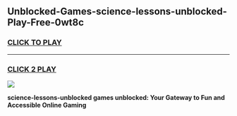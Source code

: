
## Unblocked-Games-science-lessons-unblocked-Play-Free-0wt8c
<h3>
<a href="https://premium76.site?title=science-lessons-unblocked&ref=21A">CLICK TO PLAY</a></h3>
<hr>

<h3>
<a href="https://premium76.site?title=science-lessons-unblocked&ref=21A">CLICK 2 PLAY</a>
  
</h3>

<a href="https://premium76.site?title=science-lessons-unblocked&ref=21A"><img src="https://clearcache.store/games.png"></a>


**science-lessons-unblocked games unblocked: Your Gateway to Fun and Accessible Online Gaming**
